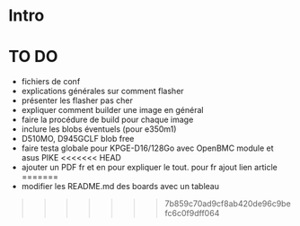# Intro

# TO DO
* fichiers de conf
* explications générales sur comment flasher
* présenter les flasher pas cher
* expliquer comment builder une image en général
* faire la procédure de build pour chaque image
* inclure les blobs éventuels (pour e350m1)
* D510MO, D945GCLF blob free
* faire testa globale pour KPGE-D16/128Go avec OpenBMC module et asus PIKE 
<<<<<<< HEAD
* ajouter un PDF fr et en pour expliquer le tout. pour fr ajout lien article
=======
* modifier les README.md des boards avec un tableau
>>>>>>> 7b859c70ad9cf8ab420de96c9befc6c0f9dff064
